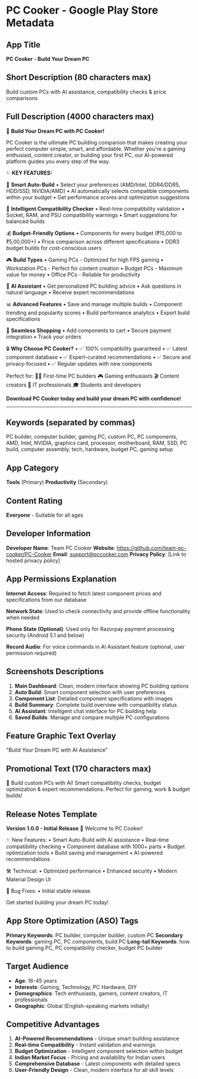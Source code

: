 # PC Cooker - Google Play Store Metadata

## App Title
**PC Cooker - Build Your Dream PC**

## Short Description (80 characters max)
Build custom PCs with AI assistance, compatibility checks & price comparisons

## Full Description (4000 characters max)

🚀 **Build Your Dream PC with PC Cooker!**

PC Cooker is the ultimate PC building companion that makes creating your perfect computer simple, smart, and affordable. Whether you're a gaming enthusiast, content creator, or building your first PC, our AI-powered platform guides you every step of the way.

✨ **KEY FEATURES:**

🎯 **Smart Auto-Build**
• Select your preferences (AMD/Intel, DDR4/DDR5, HDD/SSD, NVIDIA/AMD)
• AI automatically selects compatible components within your budget
• Get performance scores and optimization suggestions

🔧 **Intelligent Compatibility Checker**
• Real-time compatibility validation
• Socket, RAM, and PSU compatibility warnings
• Smart suggestions for balanced builds

💰 **Budget-Friendly Options**
• Components for every budget (₹15,000 to ₹5,00,000+)
• Price comparison across different specifications
• DDR3 budget builds for cost-conscious users

🎮 **Build Types**
• Gaming PCs - Optimized for high FPS gaming
• Workstation PCs - Perfect for content creation
• Budget PCs - Maximum value for money
• Office PCs - Reliable for productivity

🤖 **AI Assistant**
• Get personalized PC building advice
• Ask questions in natural language
• Receive expert recommendations

📊 **Advanced Features**
• Save and manage multiple builds
• Component trending and popularity scores
• Build performance analytics
• Export build specifications

🛒 **Seamless Shopping**
• Add components to cart
• Secure payment integration
• Track your orders

🔒 **Why Choose PC Cooker?**
• ✅ 100% compatibility guaranteed
• ✅ Latest component database
• ✅ Expert-curated recommendations
• ✅ Secure and privacy-focused
• ✅ Regular updates with new components

Perfect for:
👨‍💻 First-time PC builders
🎮 Gaming enthusiasts
🎬 Content creators
💼 IT professionals
🎓 Students and developers

**Download PC Cooker today and build your dream PC with confidence!**

---

## Keywords (separated by commas)
PC builder, computer builder, gaming PC, custom PC, PC components, AMD, Intel, NVIDIA, graphics card, processor, motherboard, RAM, SSD, PC build, computer assembly, tech, hardware, budget PC, gaming setup

## App Category
**Tools** (Primary)
**Productivity** (Secondary)

## Content Rating
**Everyone** - Suitable for all ages

## Developer Information
**Developer Name**: Team PC Cooker
**Website**: https://github.com/team-pc-cooker/PC-Cooker
**Email**: support@pccooker.com
**Privacy Policy**: [Link to hosted privacy policy]

## App Permissions Explanation

**Internet Access**: Required to fetch latest component prices and specifications from our database

**Network State**: Used to check connectivity and provide offline functionality when needed

**Phone State (Optional)**: Used only for Razorpay payment processing security (Android 5.1 and below)

**Record Audio**: For voice commands in AI Assistant feature (optional, user permission required)

## Screenshots Descriptions

1. **Main Dashboard**: Clean, modern interface showing PC building options
2. **Auto Build**: Smart component selection with user preferences
3. **Component List**: Detailed component specifications with images
4. **Build Summary**: Complete build overview with compatibility status
5. **AI Assistant**: Intelligent chat interface for PC building help
6. **Saved Builds**: Manage and compare multiple PC configurations

## Feature Graphic Text Overlay
"Build Your Dream PC with AI Assistance"

## Promotional Text (170 characters max)
🚀 Build custom PCs with AI! Smart compatibility checks, budget optimization & expert recommendations. Perfect for gaming, work & budget builds!

## Release Notes Template

**Version 1.0.0 - Initial Release**
🎉 Welcome to PC Cooker!

✨ New Features:
• Smart Auto-Build with AI assistance
• Real-time compatibility checking
• Component database with 1000+ parts
• Budget optimization tools
• Build saving and management
• AI-powered recommendations

🛠️ Technical:
• Optimized performance
• Enhanced security
• Modern Material Design UI

🔧 Bug Fixes:
• Initial stable release

Get started building your dream PC today!

## App Store Optimization (ASO) Tags

**Primary Keywords**: PC builder, computer builder, custom PC
**Secondary Keywords**: gaming PC, PC components, build PC
**Long-tail Keywords**: how to build gaming PC, PC compatibility checker, budget PC builder

## Target Audience
- **Age**: 16-45 years
- **Interests**: Gaming, Technology, PC Hardware, DIY
- **Demographics**: Tech enthusiasts, gamers, content creators, IT professionals
- **Geographic**: Global (English-speaking markets initially)

## Competitive Advantages
1. **AI-Powered Recommendations** - Unique smart building assistance
2. **Real-time Compatibility** - Instant validation and warnings
3. **Budget Optimization** - Intelligent component selection within budget
4. **Indian Market Focus** - Pricing and availability for Indian users
5. **Comprehensive Database** - Latest components with detailed specs
6. **User-Friendly Design** - Clean, modern interface for all skill levels